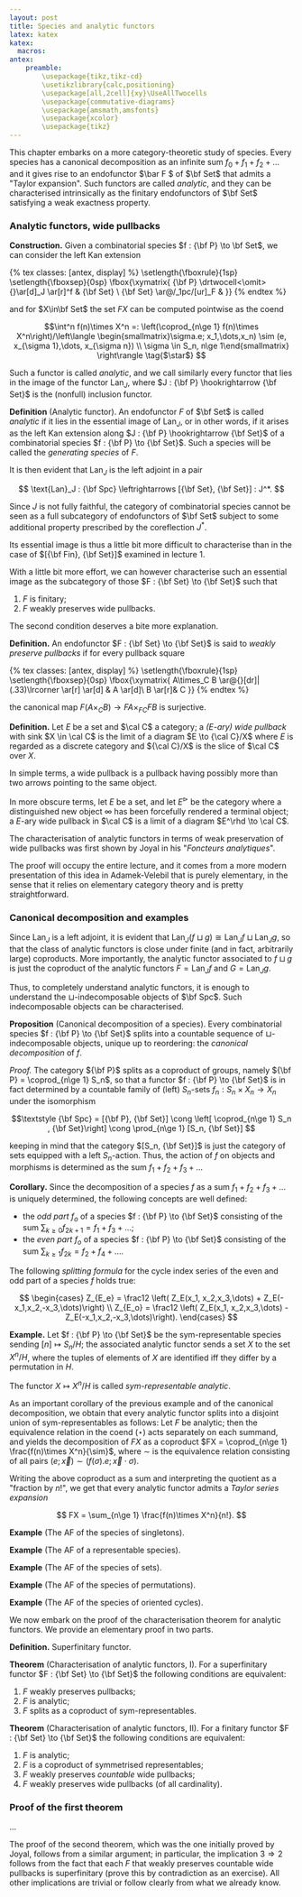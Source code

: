 ```yaml
---
layout: post
title: Species and analytic functors
latex: katex
katex:
  macros:
antex:
    preamble:
        \usepackage{tikz,tikz-cd}
        \usetikzlibrary{calc,positioning}
        \usepackage[all,2cell]{xy}\UseAllTwocells
        \usepackage{commutative-diagrams}
        \usepackage{amsmath,amsfonts}
        \usepackage{xcolor}
        \usepackage{tikz}
---
```


This chapter embarks on a more category-theoretic study of species. Every species has a canonical decomposition as an infinite sum $f_0 + f_1 + f_2 + \dots$ and it gives rise to an endofunctor $\bar F $ of $\bf Set$ that admits a "Taylor expansion". Such functors are called *analytic*, and they can be characterised intrinsically as the finitary endofunctors of $\bf Set$ satisfying a weak exactness property.

### Analytic functors, wide pullbacks

**Construction.** Given a combinatorial species $f : {\bf P} \to \bf Set$, we can consider the left Kan extension

{% tex classes: [antex, display] %}
\setlength{\fboxrule}{1sp}
\setlength{\fboxsep}{0sp}
\fbox{\xymatrix{
{\bf P} \drtwocell<\omit>{}\ar[d]_J \ar[r]^f & {\bf Set} \\
{\bf Set} \ar@/_1pc/[ur]_F &
}}
{% endtex %}

and for $X\in\bf Set$ the set $FX$ can be computed pointwise as the coend

$$\int^n f(n)\times X^n =: \left(\coprod_{n\ge 1} f(n)\times X^n\right)/\left\langle \begin{smallmatrix}\sigma.e; x_1,\dots,x_n) \sim (e, x_{\sigma 1},\dots, x_{\sigma n}) \\ \sigma \in S_n, n\ge 1\end{smallmatrix} \right\rangle \tag{$\star$} $$

Such a functor is called *analytic*, and we call similarly every functor that lies in the image of the functor $\text{Lan}_J$, where $J : {\bf P} \hookrightarrow {\bf Set}$ is the (nonfull) inclusion functor.

**Definition** (Analytic functor). An endofunctor $F$ of $\bf Set$ is called *analytic* if it lies in the essential image of $\text{Lan}_J$, or in other words, if it arises as the left Kan extension along $J : {\bf P} \hookrightarrow {\bf Set}$ of a combinatorial species $f : {\bf P} \to {\bf Set}$. Such a species will be called the *generating species* of $F$.

It is then evident that $\text{Lan}_J$ is the left adjoint in a pair

$$ \text{Lan}_J :  {\bf Spc} \leftrightarrows [{\bf Set}, {\bf Set}] : J^*. $$

Since $J$ is not fully faithful, the category of combinatorial species cannot be seen as a full subcategory of endofunctors of $\bf Set$ subject to some additional property prescribed by the coreflection $J^*$.

Its essential image is thus a little bit more difficult to characterise than in the case of $[{\bf Fin}, {\bf Set}]$ examined in lecture 1.

With a little bit more effort, we can however characterise such an essential image as the subcategory of those $F : {\bf Set} \to {\bf Set}$ such that

1. $F$ is finitary;
2. $F$ weakly preserves wide pullbacks.

The second condition deserves a bite more explanation.

**Definition.** An endofunctor $F : {\bf Set} \to {\bf Set}$ is said to *weakly preserve pullbacks* if for every pullback square

{% tex classes: [antex, display] %}
\setlength{\fboxrule}{1sp}
\setlength{\fboxsep}{0sp}
\fbox{\xymatrix{
A\times_C B \ar@{}[dr]|(.33)\lrcorner \ar[r] \ar[d] & A \ar[d]\\
B \ar[r]& C
}}
{% endtex %}

the canonical map $F(A\times_C B) \to FA \times_{FC} FB$ is surjective.

**Definition.** Let $E$ be a set and $\cal C$ a category; a *($E$-ary) wide pullback* with sink $X \in \cal C$ is the limit of a diagram $E \to {\cal C}/X$ where $E$ is regarded as a discrete category and ${\cal C}/X$ is the slice of $\cal C$ over $X$.

In simple terms, a wide pullback is a pullback having possibly more than two arrows pointing to the same object.

In more obscure terms, let $E$ be a set, and let $E^\rhd$ be the category where a distinguished new object $\infty$ has been forcefully rendered a terminal object; a $E$-ary wide pullback in $\cal C$ is a limit of a diagram $E^\rhd \to \cal C$.

The characterisation of analytic functors in terms of weak preservation of wide pullbacks was first shown by Joyal in his "*Foncteurs analytiques*".

The proof will occupy the entire lecture, and it comes from a more modern presentation of this idea in Adamek-Velebil that is purely elementary, in the sense that it relies on elementary category theory and is pretty straightforward.

### Canonical decomposition and examples

Since $\text{Lan}_J$ is a left adjoint, it is evident that $\text{Lan}_J(f \sqcup g) \cong \text{Lan}_J f \sqcup \text{Lan}_J g$, so that the class of analytic functors is close under finite (and in fact, arbitrarily large) coproducts. More importantly, the analytic functor associated to $f\sqcup g$ is just the coproduct of the analytic functors $F=\text{Lan}_Jf$ and $G=\text{Lan}_Jg$.

Thus, to completely understand analytic functors, it is enough to understand the $\sqcup$-indecomposable objects of $\bf Spc$. Such indecomposable objects can be characterised.

**Proposition** (Canonical decomposition of a species). Every combinatorial species $f : {\bf P} \to {\bf Set}$ splits into a countable sequence of $\sqcup$-indecomposable objects, unique up to reordering: the *canonical decomposition* of $f$.

*Proof.* The category ${\bf P}$ splits as a coproduct of groups, namely ${\bf P} = \coprod_{n\ge 1} S_n$, so that a functor $f : {\bf P} \to {\bf Set}$ is in fact determined by a countable family of (left) $S_n$-sets $f_n : S_n \times X_n \to X_n$ under the isomorphism

$$\textstyle {\bf Spc} = [{\bf P}, {\bf Set}] \cong \left[ \coprod_{n\ge 1} S_n , {\bf Set}\right] \cong \prod_{n\ge 1} [S_n, {\bf Set}] $$

keeping in mind that the category $[S_n, {\bf Set}]$ is just the category of sets equipped with a left $S_n$-action. Thus, the action of $f$ on objects and morphisms is determined as the sum $f_1 + f_2 + f_3 + \dots$

**Corollary.** Since the decomposition of a species $f$ as a sum $f_1 + f_2 + f_3 + \dots$ is uniquely determined, the following concepts are well defined:

- the *odd part* $f_o$ of a species $f : {\bf P} \to {\bf Set}$ consisting of the sum $\sum_{k\ge 0} f_{2k+1}=f_1+f_3+\dots$;
- the *even part* $f_o$ of a species $f : {\bf P} \to {\bf Set}$ consisting of the sum $\sum_{k\ge 1} f_{2k}=f_2+f_4+\dots$.

The following *splitting formula* for the cycle index series of the even and odd part of a species $f$ holds true:

$$ \begin{cases} Z_{E_e} = \frac12 \left( Z_E(x_1, x_2,x_3,\dots) + Z_E(-x_1,x_2,-x_3,\dots)\right) \\ Z_{E_o} = \frac12 \left( Z_E(x_1, x_2,x_3,\dots) - Z_E(-x_1,x_2,-x_3,\dots)\right). \end{cases} $$



**Example.** Let $f : {\bf P} \to {\bf Set}$ be the sym-representable species sending $[n]\mapsto S_n/H$; the associated analytic functor sends a set $X$ to the set $X^n/H$, where the tuples of elements of $X$ are identified iff they differ by a permutation in $H$.

The functor $X\mapsto X^n/H$ is called *sym-representable analytic*.

As an important corollary of the previous example and of the canonical decomposition, we obtain that every analytic functor splits into a disjoint union of sym-representables as follows: Let $F$ be analytic; then the equivalence relation in the coend $(\star)$ acts separately on each summand, and yields the decomposition of $FX$ as a coproduct $FX = \coprod_{n\ge 1} \frac{f(n)\times X^n}{\sim}$, where $\sim$ is the equivalence relation consisting of all pairs $(e;\vec x) \sim (f(\sigma).e; \vec x \cdot \sigma)$.

Writing the above coproduct as a sum and interpreting the quotient as a "fraction by $n!$", we get that every analytic functor admits a *Taylor series expansion*

$$ FX = \sum_{n\ge 1} \frac{f(n)\times X^n}{n!}. $$

**Example** (The AF of the species of singletons).

**Example** (The AF of a representable species).

**Example** (The AF of the species of sets).

**Example** (The AF of the species of permutations).

**Example** (The AF of the species of oriented cycles).

We now embark on the proof of the characterisation theorem for analytic functors. We provide an elementary proof in two parts.

**Definition.** Superfinitary functor.

**Theorem** (Characterisation of analytic functors, I). For a superfinitary functor $F : {\bf Set} \to {\bf Set}$ the following conditions are equivalent:

1. $F$ weakly preserves pullbacks;
2. $F$ is analytic;
3. $F$ splits as a coproduct of sym-representables.

**Theorem** (Characterisation of analytic functors, II). For a finitary functor $F : {\bf Set} \to {\bf Set}$ the following conditions are equivalent:


1. $F$ is analytic;
2. $F$ is a coproduct of symmetrised representables;
3. $F$ weakly preserves *countable* wide pullbacks;
4. $F$ weakly preserves wide pullbacks (of all cardinality).

### Proof of the first theorem

...

The proof of the second theorem, which was the one initially proved by Joyal, follows from a similar argument; in particular, the implication $3\Rightarrow 2$ follows from the fact that each $F$ that weakly preserves countable wide pullbacks is superfinitary (prove this by contradiction as an exercise). All other implications are trivial or follow clearly from what we already know.